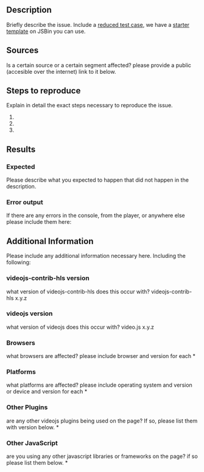 ## Description
Briefly describe the issue.
Include a [reduced test case](https://css-tricks.com/reduced-test-cases/), we have a [starter template](http://jsbin.com/liwecukasi/edit?html,output) on JSBin you can use.

## Sources
Is a certain source or a certain segment affected? please provide a public (accesible over the internet) link to it below.

## Steps to reproduce
Explain in detail the exact steps necessary to reproduce the issue.

1.
2.
3.

## Results
### Expected
Please describe what you expected to happen that did not happen in the description.

### Error output
If there are any errors in the console, from the player, or anywhere else please include them here:

## Additional Information
Please include any additional information necessary here. Including the following:


### videojs-contrib-hls version
what version of videojs-contrib-hls does this occur with?
videojs-contrib-hls x.y.z

### videojs version
what version of videojs does this occur with?
video.js x.y.z

### Browsers
what browsers are affected? please include browser and version for each
*

### Platforms
what platforms are affected? please include operating system and version or device and version for each
*

### Other Plugins
are any other videojs plugins being used on the page? If so, please list them with version below.
*

### Other JavaScript
are you using any other javascript libraries or frameworks on the page? if so please list them below.
*
